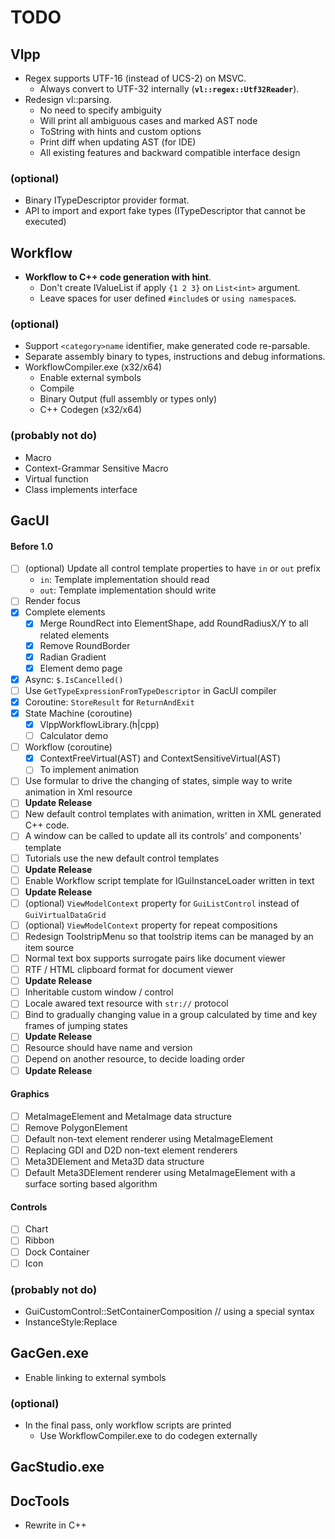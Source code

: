 # TODO

## Vlpp

* Regex supports UTF-16 (instead of UCS-2) on MSVC.
  * Always convert to UTF-32 internally (**`vl::regex::Utf32Reader`**).
* Redesign vl::parsing.
  * No need to specify ambiguity
  * Will print all ambiguous cases and marked AST node
  * ToString with hints and custom options
  * Print diff when updating AST (for IDE)
  * All existing features and backward compatible interface design

### (optional)

* Binary ITypeDescriptor provider format.
* API to import and export fake types (ITypeDescriptor that cannot be executed)

## Workflow

* **Workflow to C++ code generation with hint**.
  * Don't create IValueList if apply `{1 2 3}` on `List<int>` argument.
  * Leave spaces for user defined `#include`s or `using namespace`s.

### (optional)

* Support `<category>name` identifier, make generated code re-parsable.
* Separate assembly binary to types, instructions and debug informations.
* WorkflowCompiler.exe (x32/x64)
  * Enable external symbols
  * Compile
  * Binary Output (full assembly or types only)
  * C++ Codegen (x32/x64)

### (probably not do)

* Macro
* Context-Grammar Sensitive Macro
* Virtual function
* Class implements interface

## GacUI

#### Before 1.0
- [ ] (optional) Update all control template properties to have `in` or `out` prefix
  - `in`: Template implementation should read
  - `out`: Template implementation should write
- [ ] Render focus
- [x] Complete elements
  - [x] Merge RoundRect into ElementShape, add RoundRadiusX/Y to all related elements
  - [x] Remove RoundBorder
  - [x] Radian Gradient
  - [x] Element demo page
- [x] Async: `$.IsCancelled()`
- [ ] Use `GetTypeExpressionFromTypeDescriptor` in GacUI compiler
- [x] Coroutine: `StoreResult` for `ReturnAndExit`
- [x] State Machine (coroutine)
  - [x] VlppWorkflowLibrary.(h|cpp)
  - [ ] Calculator demo
- [ ] Workflow (coroutine)
  - [x] ContextFreeVirtual(AST) and ContextSensitiveVirtual(AST)
  - [ ] To implement animation
- [ ] Use formular to drive the changing of states, simple way to write animation in Xml resource
- [ ] **Update Release**
- [ ] New default control templates with animation, written in XML generated C++ code.
- [ ] A window can be called to update all its controls' and components' template
- [ ] Tutorials use the new default control templates
- [ ] **Update Release**
- [ ] Enable Workflow script template for IGuiInstanceLoader written in text
- [ ] **Update Release**
- [ ] (optional) `ViewModelContext` property for `GuiListControl` instead of `GuiVirtualDataGrid`
- [ ] (optional) `ViewModelContext` property for repeat compositions
- [ ] Redesign ToolstripMenu so that toolstrip items can be managed by an item source
- [ ] Normal text box supports surrogate pairs like document viewer
- [ ] RTF / HTML clipboard format for document viewer
- [ ] **Update Release**
- [ ] Inheritable custom window / control
- [ ] Locale awared text resource with `str://` protocol
- [ ] Bind to gradually changing value in a group calculated by time and key frames of jumping states
- [ ] **Update Release**
- [ ] Resource should have name and version
- [ ] Depend on another resource, to decide loading order
- [ ] **Update Release**

#### Graphics
- [ ] MetaImageElement and MetaImage data structure
- [ ] Remove PolygonElement
- [ ] Default non-text element renderer using MetaImageElement
- [ ] Replacing GDI and D2D non-text element renderers
- [ ] Meta3DElement and Meta3D data structure
- [ ] Default Meta3DElement renderer using MetaImageElement with a surface sorting based algorithm

#### Controls
- [ ] Chart
- [ ] Ribbon
- [ ] Dock Container
- [ ] Icon

### (probably not do)

* GuiCustomControl::SetContainerComposition // using a special syntax
* InstanceStyle:Replace

## GacGen.exe

* Enable linking to external symbols

### (optional)

* In the final pass, only workflow scripts are printed
  * Use WorkflowCompiler.exe to do codegen externally

## GacStudio.exe

## DocTools

* Rewrite in C++
